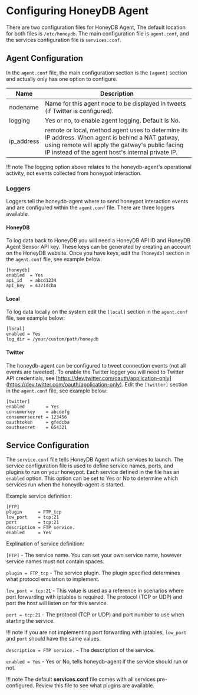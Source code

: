 # Configuring HoneyDB Agent

There are two configuration files for HoneyDB Agent, The default location for both files is `/etc/honeydb`. The main configuration file is `agent.conf`, and the services configuration file is `services.conf`.

## Agent Configuration

In the `agent.conf` file, the main configuration section is the `[agent]` section and actually only has one option to configure.

Name | Description
---------- | -------
nodename | Name for this agent node to be displayed in tweets (if Twitter is configured).
logging | Yes or no, to enable agent logging. Default is No.
ip_address | remote or local, method agent uses to determine its IP address. When agent is behind a NAT gatway, using remote will apply the gatway's public facing IP instead of the agent host's internal private IP.

!!! note
    The logging option above relates to the honeydb-agent's operational activity, not events collected from honeypot interaction.

### Loggers

Loggers tell the honeydb-agent where to send honeypot interaction events and are configured within the `agent.conf` file. There are three loggers available.

#### HoneyDB

To log data back to HoneyDB you will need a HoneyDB API ID and HoneyDB Agent Sensor API key. These keys can be generated by creating an account on the HoneyDB website. Once you have keys, edit the `[honeydb]` section in the `agent.conf` file, see example below:

```
[honeydb]
enabled  = Yes
api_id   = abcd1234
api_key  = 4321dcba
```

#### Local

To log data locally on the system edit the `[local]` section in the `agent.conf` file, see example below:

```
[local]
enabled = Yes
log_dir = /your/custom/path/honeydb
```

#### Twitter

The honeydb-agent can be configured to tweet connection events (not all events are tweeted). To enable the
Twitter logger you will need to Twitter API credentials, see [https://dev.twitter.com/oauth/application-only](https://dev.twitter.com/oauth/application-only). Edit the `[twitter]` section in the `agent.conf` file, see example below:

```
[twitter]
enabled        = Yes
consumerkey    = abcdefg
consumersecret = 123456
oauthtoken     = gfedcba
oauthsecret    = 654321
```

## Service Configuration

The `service.conf` file tells HoneyDB Agent which services to launch. The service configuration file is used to define service names, ports, and plugins to run on your honeypot. Each service defined in the file has an `enabled` option. This option can be set to Yes or No to determine which services run when the honeydb-agent is started.

Example service definition:

```
[FTP]
plugin      = FTP_tcp
low_port    = tcp:21
port        = tcp:21
description = FTP service.
enabled     = Yes
```

Explination of service definition:

`[FTP]` - The service name. You can set your own service name, however service names must not contain spaces.

`plugin = FTP_tcp` - The service plugin. The plugin specified determines what protocol emulation to implement.

`low_port = tcp:21` - This value is used as a reference in scenarios where port forwarding with iptables is required. The protocol (TCP or UDP) and port the host will listen on for this service.

`port = tcp:21` - The protocol (TCP or UDP) and port number to use when starting the service.

!!! note
    If you are not implementing port forwarding with iptables, `low_port` and `port` should have the same values.

`description = FTP service.` - The description of the service.

`enabled = Yes` - Yes or No, tells honeydb-agent if the service should run or not. 

!!! note
    The default **services.conf** file comes with all services pre-configured. Review this file to see what plugins are available.
